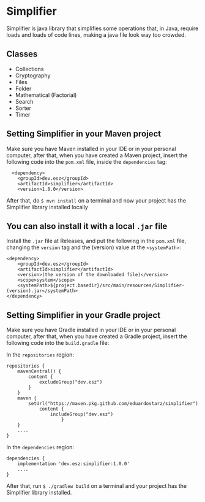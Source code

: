 # Simplifier

Simplifier is java library that simplifies some operations that, in Java, require loads and loads
of code lines, making a java file look way too crowded.


## Classes

- Collections
- Cryptography
- Files
- Folder
- Mathematical (Factorial)
- Search
- Sorter
- Timer


## Setting Simplifier in your Maven project

Make sure you have Maven installed in your IDE or in your
personal computer, after that, when you have created a Maven
project, insert the following code into the ```pom.xml``` file, inside the ```dependencies``` tag:

```
  <dependency>
    <groupId>dev.esz</groupId>
    <artifactId>simplifier</artifactId>
    <version>1.0.0</version>
``` 

After that, do ```$ mvn install``` on a terminal and now your project has the Simplifier library installed locally

## You can also install it with a local ```.jar``` file

Install the ```.jar``` file at Releases, and put the following in the ```pom.xml``` file, changing the ```version``` tag and the (version) value at the ```<systemPath>```:

```
<dependency>
    <groupId>dev.esz</groupId>
    <artifactId>simplifier</artifactId>
    <version>(the version of the downloaded file)</version>
    <scope>system</scope>
    <systemPath>${project.basedir}/src/main/resources/Simplifier-(version).jar</systemPath>
</dependency>
```

## Setting Simplifier in your Gradle project

Make sure you have Gradle installed in your IDE or in your
personal computer, after that, when you have created a Gradle
project, insert the following code into the ```build.gradle``` file:

In the ```repositories``` region:

```
repositories {
    mavenCentral() {
        content {
            excludeGroup("dev.esz")
        }
    }
    maven {
        setUrl("https://maven.pkg.github.com/eduardostarz/simplifier")
            content {
                includeGroup("dev.esz")
                    }
    }
    ....
}
```

In the ```dependencies``` region:

```
dependencies {
    implementation 'dev.esz:simplifier:1.0.0'
    ....
}
```

After that, run ```$ ./gradlew build``` on a terminal and your project has the Simplifier library installed.
